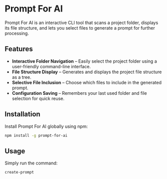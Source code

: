 # Prompt For AI

Prompt For AI is an interactive CLI tool that scans a project folder, displays its file structure, and lets you select files to generate a prompt for further processing.

## Features

- **Interactive Folder Navigation** – Easily select the project folder using a user-friendly command-line interface.
- **File Structure Display** – Generates and displays the project file structure as a tree.
- **Selective File Inclusion** – Choose which files to include in the generated prompt.
- **Configuration Saving** – Remembers your last used folder and file selection for quick reuse.

## Installation

Install Prompt For AI globally using npm:

```bash
npm install -g prompt-for-ai
```

## Usage

Simply run the command:

```bash
create-prompt
```
